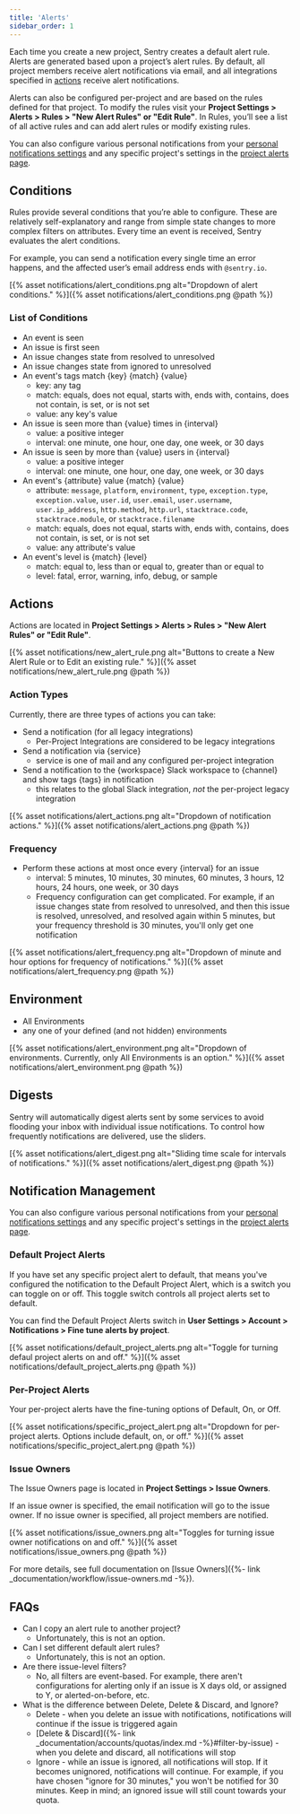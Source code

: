```yaml
---
title: 'Alerts'
sidebar_order: 1
---
```


Each time you create a new project, Sentry creates a default alert rule. Alerts are generated based upon a project’s alert rules. By default, all project members receive alert notifications via email, and all integrations specified in [actions](#actions) receive alert notifications.

Alerts can also be configured per-project and are based on the rules defined for that project. To modify the rules visit your **Project Settings > Alerts > Rules > "New Alert Rules" or "Edit Rule"**. In Rules, you’ll see a list of all active rules and can add alert rules or modify existing rules.

You can also configure various personal notifications from your [personal notifications settings](https://sentry.io/settings/account/notifications) and any specific project's settings in the [project alerts page](https://sentry.io/settings/account/notifications/alerts/).

## **Conditions**

Rules provide several conditions that you’re able to configure. These are relatively self-explanatory and range from simple state changes to more complex filters on attributes. Every time an event is received, Sentry evaluates the alert conditions.

For example, you can send a notification every single time an error happens, and the affected user’s email address ends with `@sentry.io`.

[{% asset notifications/alert_conditions.png alt="Dropdown of alert conditions." %}]({% asset notifications/alert_conditions.png @path %})

### List of Conditions

- An event is seen
- An issue is first seen
- An issue changes state from resolved to unresolved
- An issue changes state from ignored to unresolved
- An event's tags match {key} {match} {value}
    - key: any tag
    - match: equals, does not equal, starts with, ends with, contains, does not contain, is set, or is not set
    - value: any key's value
- An issue is seen more than {value} times in {interval}
    - value: a positive integer
    - interval: one minute, one hour, one day, one week, or 30 days
- An issue is seen by more than {value} users in {interval}
    - value: a positive integer
    - interval: one minute, one hour, one day, one week, or 30 days
- An event's {attribute} value {match} {value}
    - attribute: `message`, `platform`, `environment`, `type`, `exception.type`, `exception.value`, `user.id`, `user.email`, `user.username`, `user.ip_address`, `http.method`, `http.url`, `stacktrace.code`, `stacktrace.module`, or `stacktrace.filename`
    - match: equals, does not equal, starts with, ends with, contains, does not contain, is set, or is not set
    - value: any attribute's value
- An event's level is {match} {level}
    - match: equal to, less than or equal to, greater than or equal to
    - level: fatal, error, warning, info, debug, or sample

## Actions

Actions are located in **Project Settings > Alerts > Rules > "New Alert Rules" or "Edit Rule"**.

[{% asset notifications/new_alert_rule.png alt="Buttons to create a New Alert Rule or to Edit an existing rule." %}]({% asset notifications/new_alert_rule.png @path %})

### Action Types

Currently, there are three types of actions you can take:

- Send a notification (for all legacy integrations)
    - Per-Project Integrations are considered to be legacy integrations
- Send a notification via {service}
    - service is one of mail and any configured per-project integration
- Send a notification to the {workspace} Slack workspace to {channel} and show tags {tags} in notification
    - this relates to the global Slack integration, *not* the per-project legacy integration

[{% asset notifications/alert_actions.png alt="Dropdown of notification actions." %}]({% asset notifications/alert_actions.png @path %})

### Frequency

- Perform these actions at most once every {interval} for an issue
    - interval: 5 minutes, 10 minutes, 30 minutes, 60 minutes, 3 hours, 12 hours, 24 hours, one week, or 30 days
    - Frequency configuration can get complicated. For example, if an issue changes state from resolved to unresolved, and then this issue is resolved, unresolved, and resolved again within 5 minutes, but your frequency threshold is 30 minutes, you'll only get one notification

[{% asset notifications/alert_frequency.png alt="Dropdown of minute and hour options for frequency of notifications." %}]({% asset notifications/alert_frequency.png @path %})

## Environment

- All Environments
- any one of your defined (and not hidden) environments

[{% asset notifications/alert_environment.png alt="Dropdown of environments. Currently, only All Environments is an option." %}]({% asset notifications/alert_environment.png @path %})

## Digests

Sentry will automatically digest alerts sent by some services to avoid flooding your inbox with individual issue notifications. To control how frequently notifications are delivered, use the sliders.

[{% asset notifications/alert_digest.png alt="Sliding time scale for intervals of notifications." %}]({% asset notifications/alert_digest.png @path %})

## Notification Management

You can also configure various personal notifications from your [personal notifications settings](https://sentry.io/settings/account/notifications) and any specific project's settings in the [project alerts page](https://sentry.io/settings/account/notifications/alerts/).

### Default Project Alerts

If you have set any specific project alert to default, that means you've configured the notification to the Default Project Alert, which is a switch you can toggle on or off. This toggle switch controls all project alerts set to default.

You can find the Default Project Alerts switch in **User Settings > Account > Notifications > Fine tune alerts by project**.

[{% asset notifications/default_project_alerts.png alt="Toggle for turning defaul project alerts on and off." %}]({% asset notifications/default_project_alerts.png @path %})

### Per-Project Alerts

Your per-project alerts have the fine-tuning options of Default, On, or Off.

[{% asset notifications/specific_project_alert.png alt="Dropdown for per-project alerts. Options include default, on, or off." %}]({% asset notifications/specific_project_alert.png @path %})

### Issue Owners

The Issue Owners page is located in **Project Settings > Issue Owners**.

If an issue owner is specified, the email notification will go to the issue owner. If no issue owner is specified, all project members are notified.

[{% asset notifications/issue_owners.png alt="Toggles for turning issue owner notifications on and off." %}]({% asset notifications/issue_owners.png @path %})

For more details, see full documentation on [Issue Owners]({%- link _documentation/workflow/issue-owners.md -%}).

## FAQs

- Can I copy an alert rule to another project?
    - Unfortunately, this is not an option.
- Can I set different default alert rules?
    - Unfortunately, this is not an option.
- Are there issue-level filters?
    - No, all filters are event-based. For example, there aren't configurations for alerting only if an issue is X days old, or assigned to Y, or alerted-on-before, etc.
- What is the difference between Delete, Delete & Discard, and Ignore?
    - Delete - when you delete an issue with notifications, notifications will continue if the issue is triggered again
    - [Delete & Discard]({%- link _documentation/accounts/quotas/index.md -%}#filter-by-issue) - when you delete and discard, all notifications will stop
    - Ignore - while an issue is ignored, all notifications will stop. If it becomes unignored, notifications will continue. For example, if you have chosen "ignore for 30 minutes," you won't be notified for 30 minutes. Keep in mind; an ignored issue will still count towards your quota.

